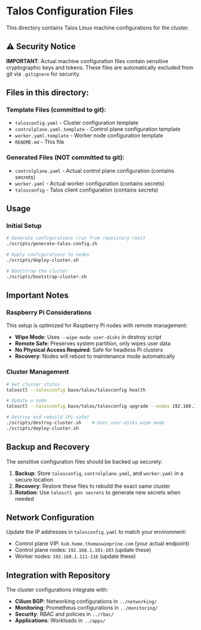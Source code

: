 # Talos Configuration Files

This directory contains Talos Linux machine configurations for the cluster.

## ⚠️ Security Notice

**IMPORTANT**: Actual machine configuration files contain sensitive cryptographic keys and tokens. These files are automatically excluded from git via `.gitignore` for security.

## Files in this directory:

### Template Files (committed to git):
- `talosconfig.yaml` - Cluster configuration template
- `controlplane.yaml.template` - Control plane configuration template  
- `worker.yaml.template` - Worker node configuration template
- `README.md` - This file

### Generated Files (NOT committed to git):
- `controlplane.yaml` - Actual control plane configuration (contains secrets)
- `worker.yaml` - Actual worker configuration (contains secrets)
- `talosconfig` - Talos client configuration (contains secrets)

## Usage

### Initial Setup
```bash
# Generate configurations (run from repository root)
./scripts/generate-talos-config.sh

# Apply configurations to nodes
./scripts/deploy-cluster.sh

# Bootstrap the cluster
./scripts/bootstrap-cluster.sh
```

## Important Notes

### Raspberry Pi Considerations
This setup is optimized for Raspberry Pi nodes with remote management:

- **Wipe Mode**: Uses `--wipe-mode user-disks` in destroy script
- **Remote Safe**: Preserves system partition, only wipes user data
- **No Physical Access Required**: Safe for headless Pi clusters
- **Recovery**: Nodes will reboot to maintenance mode automatically

### Cluster Management
```bash
# Get cluster status
talosctl --talosconfig base/talos/talosconfig health

# Update a node
talosctl --talosconfig base/talos/talosconfig upgrade --nodes 192.168.1.101

# Destroy and rebuild (Pi-safe)
./scripts/destroy-cluster.sh    # Uses user-disks wipe mode
./scripts/deploy-cluster.sh
```

## Backup and Recovery

The sensitive configuration files should be backed up securely:

1. **Backup**: Store `talosconfig`, `controlplane.yaml`, and `worker.yaml` in a secure location
2. **Recovery**: Restore these files to rebuild the exact same cluster
3. **Rotation**: Use `talosctl gen secrets` to generate new secrets when needed

## Network Configuration

Update the IP addresses in `talosconfig.yaml` to match your environment:

- Control plane VIP: `kub.home.thomaswimprine.com` (your actual endpoint)
- Control plane nodes: `192.168.1.101-103` (update these)
- Worker nodes: `192.168.1.111-116` (update these)

## Integration with Repository

The cluster configurations integrate with:
- **Cilium BGP**: Networking configurations in `../networking/`
- **Monitoring**: Prometheus configurations in `../monitoring/`
- **Security**: RBAC and policies in `../rbac/`
- **Applications**: Workloads in `../apps/`
